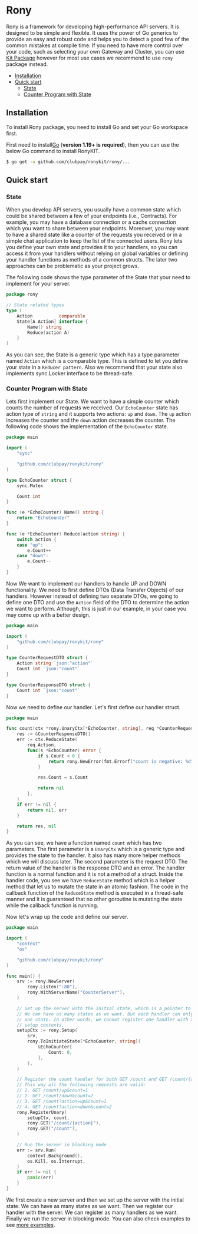 # Rony

Rony is a framework for developing high-performance API servers.
It is designed to be simple and flexible.
It uses the power of Go generics to provide an easy and robust code and helps you to detect
a good few of the common mistakes at compile time.
If you need to have more control over your code, such as selecting your own Gateway and Cluster,
you can use [Kit Package](../kit/README.MD) however for most use cases we recommend to use `rony` package instead.

- [Installation](#installation)
- [Quick start](#quick-start)
  - [State](#state)
  - [Counter Program with State](#counter-program-with-state)


## Installation

To install Rony package, you need to install Go and set your Go workspace first.

First need to install[Go](https://golang.org/) (**version 1.19+ is required**), then you can use the below Go command to install
RonyKIT.

```sh
$ go get -u github.com/clubpay/ronykit/rony/...
```

## Quick start

### State
When you develop API servers, you usually have a common state which could be shared between a few of your endpoints (i.e., Contracts).
For example, you may have a database connection or a cache connection which you want to share between your endpoints.
Moreover, you may want to have a shared state like a counter of the requests you received or in a simple chat application
to keep the list of the connected users. Rony lets you define your own state and provides it to your handlers, so you can
access it from your handlers without relying on global variables or defining your handler functions as methods of a common
structs. The later two approaches can be problematic as your project grows.

The following code shows the type parameter of the State that your need to implement for your server.
```go
package rony

// State related types
type (
	Action          comparable
	State[A Action] interface {
		Name() string
		Reduce(action A)
	}
)

```

As you can see, the State is a generic type which has a type parameter named `Action` which is a comparable type. This is
defined to let you define your state in a `Reducer pattern`. Also we recommend that your state also implements sync.Locker interface
to be thread-safe.

### Counter Program with State
Lets first implement our State. We want to have a simple counter which counts the number of requests we received. Our `EchoCounter` state
has action type of `string` and it supports two actions: `up` and `down`. The `up` action increases the counter and the `down` action
decreases the counter. The following code shows the implementation of the `EchoCounter` state.

```go
package main

import (
	"sync"

	"github.com/clubpay/ronykit/rony"
)

type EchoCounter struct {
	sync.Mutex

	Count int
}

func (e *EchoCounter) Name() string {
	return "EchoCounter"
}

func (e *EchoCounter) Reduce(action string) {
	switch action {
	case "up":
		e.Count++
	case "down":
		e.Count--
	}
}

```

Now We want to implement our handlers to handle UP and DOWN functionality. We need to first define DTOs (Data Transfer Objects) of our
handlers. However instead of defining two separate DTOs, we going to define one DTO and use the `Action` field of the DTO to determine
the action we want to perform. Although, this is just in our example, in your case you may come up with a better design.

```go
package main

import (
	"github.com/clubpay/ronykit/rony"
)

type CounterRequestDTO struct {
	Action string `json:"action"`
	Count int `json:"count"`
}

type CounterResponseDTO struct {
	Count int `json:"count"`
}
```

Now we need to define our handler. Let's first define our handler struct.

```go
package main

func count(ctx *rony.UnaryCtx[*EchoCounter, string], req *CounterRequestDTO) (*CounterResponseDTO, error) {
	res := &CounterResponseDTO{}
	err := ctx.ReduceState(
		req.Action,
		func(s *EchoCounter) error {
			if s.Count < 0 {
				return rony.NewError(fmt.Errorf("count is negative: %d", s.Count)).SetCode(http.StatusBadRequest)
			}

			res.Count = s.Count

			return nil
		},
	)
	if err != nil {
		return nil, err
	}

	return res, nil
}

```

As you can see, we have a function named `count` which has two parameters. The first parameter is a `UnaryCtx` which is a generic type
and provides the state to the handler. It also has many more helper methods which we will discuss later. The second parameter is the
request DTO. The return value of the handler is the response DTO and an error. The handler function is a normal function and it is not
a method of a struct.
Inside the handler code, you see we have `ReduceState` method which is a helper method that let us to mutate the state in an atomic
fashion. The code in the callback function of the `ReduceState` method is executed in a thread-safe manner and it is guaranteed that
no other goroutine is mutating the state while the callback function is running.

Now let's wrap up the code and define our server.

```go
package main

import (
	"context"
	"os"

	"github.com/clubpay/ronykit/rony"
)

func main() {
	srv := rony.NewServer(
		rony.Listen(":80"),
		rony.WithServerName("CounterServer"),
	)

	// Set up the server with the initial state, which is a pointer to EchoCounter
	// We can have as many states as we want. But each handler can only work with
	// one state. In other words, we cannot register one handler with two different
	// setup contexts.
	setupCtx := rony.Setup(
		srv,
		rony.ToInitiateState[*EchoCounter, string](
			&EchoCounter{
				Count: 0,
			},
		),
	)

	// Register the count handler for both GET /count and GET /count/{action}
	// This way all the following requests are valid:
	// 1. GET /count/up&count=1
	// 2. GET /count/down&count=2
	// 3. GET /count?action=up&count=1
	// 4. GET /count?action=down&count=2
	rony.RegisterUnary(
		setupCtx, count,
		rony.GET("/count/{action}"),
		rony.GET("/count"),
	)

	// Run the server in blocking mode
	err := srv.Run(
		context.Background(),
		os.Kill, os.Interrupt,
	)
	if err != nil {
		panic(err)
	}
}

```

We first create a new server and then we set up the server with the initial state. We can have as many states as we want.
Then we register our handler with the server. We can register as many handlers as we want. Finally we run the server in blocking mode.
You can also check examples to see [more examples](./examples).


